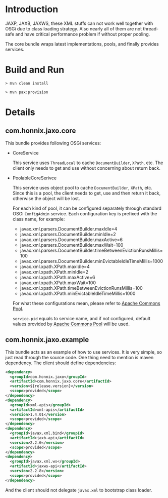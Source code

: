 # Introduction

JAXP, JAXB, JAXWS, these XML stuffs can not work well together with OSGi due to class loading strategy.
Also nearly all of them are not thread-safe and  have critical performance problem if without proper pooling.

The core bundle wraps latest implementations, pools, and finally provides services.

# Build and Run

`> mvn clean install`

`> mvn pax:provision`

# Details

## com.honnix.jaxo.core

This bundle provides following OSGi services:

* CoreService

    This service uses `ThreadLocal` to cache `DocumentBuilder`, `XPath`, etc. The client only needs to get and use without
    concerning about return back.

* PoolableCoreSerivce

    This service uses object pool to cache `DocumentBuilder`, `XPath`, etc. Since this is a pool, the client needs to get,
    use and then return it back, otherwise the object will be lost.

    For each kind of pool, it can be configured separately through standard OSGi `ConfigAdmin` service. Each configuration
    key is prefixed with the class name, for example:

    * javax.xml.parsers.DocumentBuilder.maxIdle=4
    * javax.xml.parsers.DocumentBuilder.minIdle=2
    * javax.xml.parsers.DocumentBuilder.maxActive=6
    * javax.xml.parsers.DocumentBuilder.maxWait=100
    * javax.xml.parsers.DocumentBuilder.timeBetweenEvictionRunsMillis=100
    * javax.xml.parsers.DocumentBuilder.minEvictableIdleTimeMillis=1000
    * javax.xml.xpath.XPath.maxIdle=4
    * javax.xml.xpath.XPath.minIdle=2
    * javax.xml.xpath.XPath.maxActive=6
    * javax.xml.xpath.XPath.maxWait=100
    * javax.xml.xpath.XPath.timeBetweenEvictionRunsMillis=100
    * javax.xml.xpath.XPath.minEvictableIdleTimeMillis=1000

    For what these configurations mean, please refer to [Apache Commons Pool](http://commons.apache.org/pool/).

    `service.pid` equals to service name, and if not configured, default values provided by
    [Apache Commons Pool](http://commons.apache.org/pool/) will be used.

## com.honnix.jaxo.example

This bundle acts as an example of how to use services. It is very simple, so just read through the source code. One thing
need to mention is maven dependency. The client should define dependencies:

```xml
<dependency>
  <groupId>com.honnix.jaxo</groupId>
  <artifactId>com.honnix.jaxo.core</artifactId>
  <version>${release.version}</version>
  <scope>provided</scope>
</dependency>
<dependency>
  <groupId>xml-apis</groupId>
  <artifactId>xml-apis</artifactId>
  <version>1.4.01</version>
  <scope>provided</scope>
</dependency>
<dependency>
  <groupId>javax.xml.bind</groupId>
  <artifactId>jaxb-api</artifactId>
  <version>2.2.6</version>
  <scope>provided</scope>
</dependency>
<dependency>
  <groupId>javax.xml.ws</groupId>
  <artifactId>jaxws-api</artifactId>
  <version>2.2.8</version>
  <scope>provided</scope>
</dependency>
```

And the client should not delegate `javax.xml` to bootstrap class loader.
